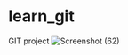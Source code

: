 # learn_git
GIT project
![Screenshot (62)](https://user-images.githubusercontent.com/110600290/183299428-17464f59-83ed-4a96-8e79-ebdc607cb8fa.png)
